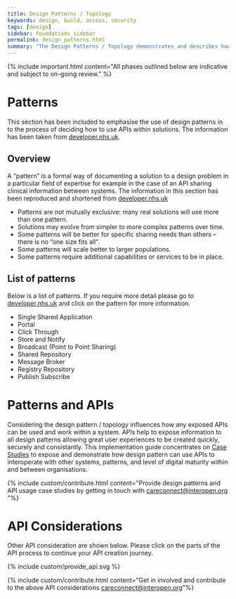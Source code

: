 ```yaml
---
title: Design Patterns / Topology
keywords: design, build, access, security
tags: [design]
sidebar: foundations_sidebar
permalink: design_patterns.html
summary: "The Design Patterns / Topology demonstrates and describes how various design patterns can influence access, security and use of APIs"
---
```


{% include important.html content="All phases outlined below are indicative and subject to on-going review." %}

# Patterns #

This section has been included to emphasise the use of design patterns in to the process of deciding how to use APIs within solutions. The information has been taken from [developer.nhs.uk](https://developer.nhs.uk/library/architecture/integration-patterns/information-sharing-patterns-summary/).

## Overview ## 

A “pattern” is a formal way of documenting a solution to a design problem in a particular field of expertise for example in the case of an API sharing clinical information between systems. The information in this section has been reproduced and shortened from [developer.nhs.uk](https://developer.nhs.uk/library/architecture/integration-patterns/information-sharing-patterns-summary/)
- Patterns are not mutually exclusive: many real solutions will use more than one pattern.
- Solutions may evolve from simpler to more complex patterns over time.
- Some patterns will be better for specific sharing needs than others – there is no “one size fits all”.
- Some patterns will scale better to larger populations.
- Some patterns require additional capabilities or services to be in place.

## List of patterns ##

Below is a list of patterns. If you require more detail please go to [developer.nhs.uk](https://developer.nhs.uk/library/architecture/integration-patterns/information-sharing-patterns-summary/) and click on the pattern for more information. 

- Single Shared Application
- Portal
- Click Through
- Store and Notify
- Broadcast (Point to Point Sharing)
- Shared Repository
- Message Broker
- Registry Repository
- Publish Subscribe

# Patterns and APIs #

Considering the design pattern / topology influences how any exposed APIs can be used and work within a system. APIs help to expose information to all design patterns allowing great user experiences to be created quickly, securely and consistantly. This implementation guide concentrates on [Case Studies](/engage_case_studies.html) to expose and demonstrate how design pattern can use APIs to interoperate with other systems, patterns, and level of digital maturity within and between organisations.

{% include custom/contribute.html content="Provide design patterns and API usage case studies by getting in touch with careconnect@interopen.org "%}

# API Considerations #

Other API consideration are shown below. Please click on the parts of the API process to continue your API creation journey.

{% include custom/provide_api.svg %}

{% include custom/contribute.html content="Get in involved and contribute to the above API considerations careconnect@interopen.org"%}

